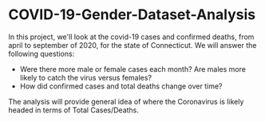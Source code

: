 # COVID-19-Gender-Dataset-Analysis
In this project, we'll look at the covid-19 cases and confirmed deaths, from april to september of 2020, for the state of Connecticut. We will answer the following questions:
* Were there more male or female cases each month? Are males more likely to catch the virus versus females?
* How did confirmed cases and total deaths change over time?

The analysis will provide general idea of where the Coronavirus is likely headed in terms of Total Cases/Deaths.
